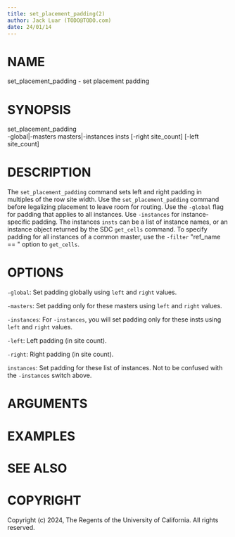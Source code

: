 ```yaml
---
title: set_placement_padding(2)
author: Jack Luar (TODO@TODO.com)
date: 24/01/14
---
```


# NAME

set_placement_padding - set placement padding

# SYNOPSIS

set_placement_padding   
    -global|-masters masters|-instances insts
    [-right site_count]
    [-left site_count]


# DESCRIPTION

The `set_placement_padding` command sets left and right padding in multiples
of the row site width. Use the `set_placement_padding` command before
legalizing placement to leave room for routing. Use the `-global` flag
for padding that applies to all instances. Use  `-instances`
for instance-specific padding.  The instances `insts` can be a list of instance
names, or an instance object returned by the SDC `get_cells` command. To
specify padding for all instances of a common master, use the `-filter`
"ref_name == <name>" option to `get_cells`.

# OPTIONS

`-global`:  Set padding globally using `left` and `right` values.

`-masters`:   Set padding only for these masters using `left` and `right` values.

`-instances`:  For `-instances`, you will set padding only for these insts using `left` and `right` values.

`-left`:  Left padding (in site count).

`-right`:  Right padding (in site count).

`instances`:  Set padding for these list of instances. Not to be confused with the `-instances` switch above.

# ARGUMENTS

# EXAMPLES

# SEE ALSO

# COPYRIGHT

Copyright (c) 2024, The Regents of the University of California. All rights reserved.
